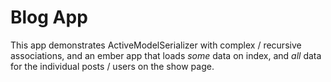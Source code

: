 # Blog App

This app demonstrates ActiveModelSerializer with complex / recursive associations, and an ember app that loads _some_ data on index, and _all_ data for the individual posts / users on the show page.
